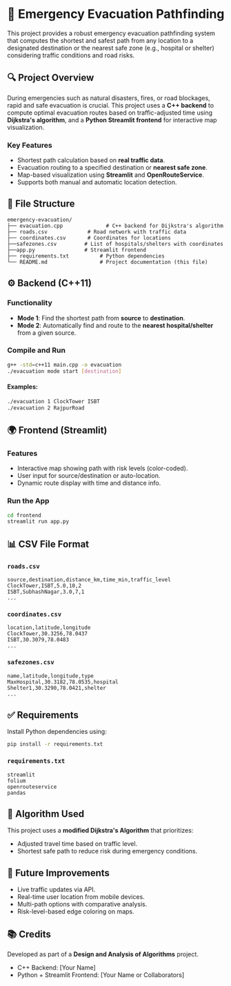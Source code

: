 # 🚨 Emergency Evacuation Pathfinding

This project provides a robust emergency evacuation pathfinding system that computes the shortest and safest path from any location to a designated destination or the nearest safe zone (e.g., hospital or shelter) considering traffic conditions and road risks.

## 🔍 Project Overview

During emergencies such as natural disasters, fires, or road blockages, rapid and safe evacuation is crucial. This project uses a **C++ backend** to compute optimal evacuation routes based on traffic-adjusted time using **Dijkstra's algorithm**, and a **Python Streamlit frontend** for interactive map visualization.

### Key Features
- Shortest path calculation based on **real traffic data**.
- Evacuation routing to a specified destination or **nearest safe zone**.
- Map-based visualization using **Streamlit** and **OpenRouteService**.
- Supports both manual and automatic location detection.

## 📁 File Structure

```
emergency-evacuation/
├── evacuation.cpp              # C++ backend for Dijkstra's algorithm
├── roads.csv             # Road network with traffic data
├── coordinates.csv       # Coordinates for locations
├──safezones.csv         # List of hospitals/shelters with coordinates
├──app.py                # Streamlit frontend
├── requirements.txt          # Python dependencies
└── README.md                 # Project documentation (this file)
```

## ⚙️ Backend (C++11)

### Functionality

- **Mode 1**: Find the shortest path from **source** to **destination**.
- **Mode 2**: Automatically find and route to the **nearest hospital/shelter** from a given source.

### Compile and Run

```bash
g++ -std=c++11 main.cpp -o evacuation
./evacuation mode start [destination]
```

#### Examples:

```bash
./evacuation 1 ClockTower ISBT
./evacuation 2 RajpurRoad
```

## 🌍 Frontend (Streamlit)

### Features
- Interactive map showing path with risk levels (color-coded).
- User input for source/destination or auto-location.
- Dynamic route display with time and distance info.

### Run the App

```bash
cd frontend
streamlit run app.py
```

## 📊 CSV File Format

### `roads.csv`

```
source,destination,distance_km,time_min,traffic_level
ClockTower,ISBT,5.0,10,2
ISBT,SubhashNagar,3.0,7,1
...
```

### `coordinates.csv`

```
location,latitude,longitude
ClockTower,30.3256,78.0437
ISBT,30.3079,78.0483
...
```

### `safezones.csv`

```
name,latitude,longitude,type
MaxHospital,30.3182,78.0535,hospital
Shelter1,30.3290,78.0421,shelter
...
```

## ✅ Requirements

Install Python dependencies using:

```bash
pip install -r requirements.txt
```

### `requirements.txt`

```
streamlit
folium
openrouteservice
pandas
```

## 🧠 Algorithm Used

This project uses a **modified Dijkstra's Algorithm** that prioritizes:

- Adjusted travel time based on traffic level.
- Shortest safe path to reduce risk during emergency conditions.

## 📌 Future Improvements

- Live traffic updates via API.
- Real-time user location from mobile devices.
- Multi-path options with comparative analysis.
- Risk-level-based edge coloring on maps.

## 📚 Credits

Developed as part of a **Design and Analysis of Algorithms** project.

- C++ Backend: [Your Name]
- Python + Streamlit Frontend: [Your Name or Collaborators]
